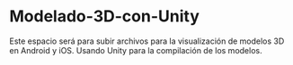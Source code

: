 # Modelado-3D-con-Unity
Este espacio será para subir archivos para la visualización de modelos 3D en Android y iOS. Usando Unity para la compilación de los modelos. 
